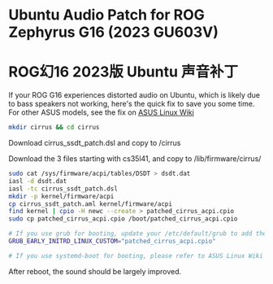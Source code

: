 # Ubuntu Audio Patch for ROG Zephyrus G16 (2023 GU603V)

# ROG幻16 2023版 Ubuntu 声音补丁

If your ROG G16 experiences distorted audio on Ubuntu, which is likely due to bass speakers not working, here's the quick fix to save you some time.
For other ASUS models, see the fix on [ASUS Linux Wiki](https://asus-linux.org/wiki/cirrus-amps/)

```bash
mkdir cirrus && cd cirrus
```
Download cirrus_ssdt_patch.dsl and copy to /cirrus

Download the 3 files starting with cs35l41, and copy to /lib/firmware/cirrus/

```bash
sudo cat /sys/firmware/acpi/tables/DSDT > dsdt.dat
iasl -d dsdt.dat
iasl -tc cirrus_ssdt_patch.dsl
mkdir -p kernel/firmware/acpi
cp cirrus_ssdt_patch.aml kernel/firmware/acpi
find kernel | cpio -H newc --create > patched_cirrus_acpi.cpio
sudo cp patched_cirrus_acpi.cpio /boot/patched_cirrus_acpi.cpio

# If you use grub for booting, update your /etc/default/grub to add the line:
GRUB_EARLY_INITRD_LINUX_CUSTOM="patched_cirrus_acpi.cpio"

# If you use systemd-boot for booting, please refer to ASUS Linux Wiki above.
```

After reboot, the sound should be largely improved.
